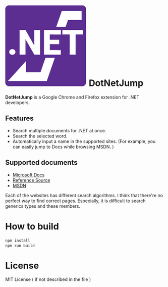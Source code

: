 # ![logo](public/static/img/logo.svg) DotNetJump

**DotNetJump** is a Google Chrome and Firefox extension for .NET developers.

## Features
* Search multiple documents for .NET at once.
* Search the selected word.
* Automatically input a name in the supported sites. (For example, you can easily jump to Docs while browsing MSDN. )

## Supported documents
* [Microsoft Docs](https://docs.microsoft.com/)
* [Reference Source](https://referencesource.microsoft.com/)
* [MSDN](https://msdn.microsoft.com/)

Each of the websites has different search algorithms. I think that there're no perfect way to find correct pages. Especially, it is difficult to search generics types and these members. 

# How to build
```
npm install
npm run build
```

# License
MIT License ( if not described in the file )